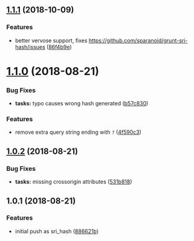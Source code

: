 <a name="1.1.1"></a>
## [1.1.1](https://github.com/sparanoid/grunt-sri-hash/compare/v1.1.0...v1.1.1) (2018-10-09)


### Features

* better vervose support, fixes https://github.com/sparanoid/grunt-sri-hash/issues ([86f4b9e](https://github.com/sparanoid/grunt-sri-hash/commit/86f4b9e))



<a name="1.1.0"></a>
# [1.1.0](https://github.com/sparanoid/grunt-sri-hash/compare/v1.0.2...v1.1.0) (2018-08-21)


### Bug Fixes

* **tasks:** typo causes wrong hash generated ([b57c830](https://github.com/sparanoid/grunt-sri-hash/commit/b57c830))

### Features

* remove extra query string ending with `?` ([4f590c3](https://github.com/sparanoid/grunt-sri-hash/commit/4f590c3))



<a name="1.0.2"></a>
## [1.0.2](https://github.com/sparanoid/grunt-sri-hash/compare/v1.0.1...v1.0.2) (2018-08-21)


### Bug Fixes

* **tasks:** missing crossorigin attributes ([531b818](https://github.com/sparanoid/grunt-sri-hash/commit/531b818))



<a name="1.0.1"></a>
## 1.0.1 (2018-08-21)


### Features

* initial push as sri_hash ([886621b](https://github.com/sparanoid/grunt-sri-hash/commit/886621b))



